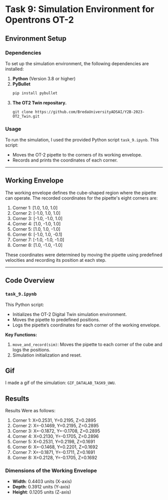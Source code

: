 # Task 9: Simulation Environment for Opentrons OT-2

## Environment Setup

### Dependencies
To set up the simulation environment, the following dependencies are installed:

1. **Python** (Version 3.8 or higher)
2. **PyBullet**
   ```bash
   pip install pybullet
   ```
3. **The OT2 Twin repositary.**
   ```
   git clone https://github.com/BredaUniversityADSAI/Y2B-2023-OT2_Twin.git
   ```
### Usage
To run the simulation, I used the provided Python script `task_9.ipynb`. This script:
- Moves the OT-2 pipette to the corners of its working envelope.
- Records and prints the coordinates of each corner.
---

## Working Envelope
The working envelope defines the cube-shaped region where the pipette can operate. The recorded coordinates for the pipette's eight corners are:

1. Corner 1: [1.0, 1.0, 1.0]
2. Corner 2: [-1.0, 1.0, 1.0]
3. Corner 3: [-1.0, -1.0, 1.0]
4. Corner 4: [1.0, -1.0, 1.0]
5. Corner 5: [1.0, 1.0, -1.0]
6. Corner 6: [-1.0, 1.0, -0.1]
7. Corner 7: [-1.0, -1.0, -1.0]
8. Corner 8: [1.0, -1.0, -1.0]

These coordinates were determined by moving the pipette using predefined velocities and recording its position at each step.

---

## Code Overview

### `task_9.ipynb`
This Python script:
- Initializes the OT-2 Digital Twin simulation environment.
- Moves the pipette to predefined positions.
- Logs the pipette’s coordinates for each corner of the working envelope.

**Key Functions:**

1. `move_and_record(sim)`: Moves the pipette to each corner of the cube and logs the positions.
2. Simulation initialization and reset.

## Gif
I made a gif of the simulation: `GIF_DATALAB_TASK9_UWU`. 

## Results
Results Were as follows:
1. Corner 1: X=0.2531, Y=0.2195, Z=0.2895
2. Corner 2: X=-0.1469, Y=0.2195, Z=0.2895
3. Corner 3: X=-0.1872, Y=-0.1708, Z=0.2895
4. Corner 4: X=0.2130, Y=-0.1705, Z=0.2896
5. Corner 5: X=0.2531, Y=0.2198, Z=0.1691
6. Corner 6: X=-0.1468, Y=0.2201, Z=0.1692
7. Corner 7: X=-0.1871, Y=-0.1711, Z=0.1691
8. Corner 8: X=0.2128, Y=-0.1705, Z=0.1692

### Dimensions of the Working Envelope
- **Width**: 0.4403 units (X-axis)
- **Depth**: 0.3912 units (Y-axis)
- **Height**: 0.1205 units (Z-axis)

